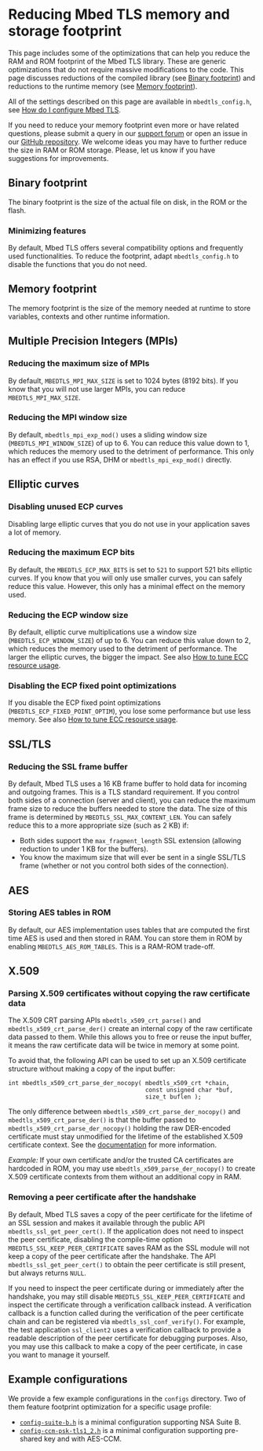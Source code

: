# Reducing Mbed TLS memory and storage footprint

This page includes some of the optimizations that can help you reduce the RAM and ROM footprint of the Mbed TLS library. These are generic optimizations that do not require massive modifications to the code. This page discusses reductions of the compiled library (see [Binary footprint](#binary-footprint)) and reductions to the runtime memory (see [Memory footprint](#memory-footprint)).

All of the settings described on this page are available in `mbedtls_config.h`, see [How do I configure Mbed TLS](../compiling-and-building/how-do-i-configure-mbedtls.md).

If you need to reduce your memory footprint even more or have related questions, please submit a query in our [support forum](https://forums.mbed.com/c/mbed-tls.html) or open an issue in our [GitHub repository](https://github.com/Mbed-TLS/mbedtls/issues.html). We welcome ideas you may have to further reduce the size in RAM or ROM storage. Please, let us know if you have suggestions for improvements.

## Binary footprint

The binary footprint is the size of the actual file on disk, in the ROM or the flash.

### Minimizing features

By default, Mbed TLS offers several compatibility options and frequently used functionalities. To reduce the footprint, adapt `mbedtls_config.h` to disable the functions that you do not need.

## Memory footprint

The memory footprint is the size of the memory needed at runtime to store variables, contexts and other runtime information.

## Multiple Precision Integers (MPIs)

### Reducing the maximum size of MPIs

By default, `MBEDTLS_MPI_MAX_SIZE` is set to 1024 bytes (8192 bits). If you know that you will not use larger MPIs, you can reduce `MBEDTLS_MPI_MAX_SIZE`.

### Reducing the MPI window size

By default, `mbedtls_mpi_exp_mod()` uses a sliding window size (`MBEDTLS_MPI_WINDOW_SIZE`) of up to 6. You can reduce this value down to 1, which reduces the memory used to the detriment of performance. This only has an effect if you use RSA, DHM or `mbedtls_mpi_exp_mod()` directly.

## Elliptic curves

### Disabling unused ECP curves

Disabling large elliptic curves that you do not use in your application saves a lot of memory.

### Reducing the maximum ECP bits

By default, the `MBEDTLS_ECP_MAX_BITS` is set to `521` to support 521 bits elliptic curves. If you know that you will only use smaller curves, you can safely reduce this value. However, this only has a minimal effect on the memory used.

### Reducing the ECP window size

By default, elliptic curve multiplications use a window size (`MBEDTLS_ECP_WINDOW_SIZE`) of up to 6. You can reduce this value down to 2, which reduces the memory used to the detriment of performance. The larger the elliptic curves, the bigger the impact. See also [How to tune ECC resource usage](how-do-i-tune-elliptic-curves-resource-usage.md).

### Disabling the ECP fixed point optimizations

If you disable the ECP fixed point optimizations (`MBEDTLS_ECP_FIXED_POINT_OPTIM`), you lose some performance but use less memory. See also [How to tune ECC resource usage](how-do-i-tune-elliptic-curves-resource-usage.md).

## SSL/TLS

### Reducing the SSL frame buffer

By default, Mbed TLS uses a 16 KB frame buffer to hold data for incoming and outgoing frames. This is a TLS standard requirement. If you control both sides of a connection (server and client), you can reduce the maximum frame size to reduce the buffers needed to store the data. The size of this frame is determined by `MBEDTLS_SSL_MAX_CONTENT_LEN`. You can safely reduce this to a more appropriate size (such as 2 KB) if:

* Both sides support the `max_fragment_length` SSL extension (allowing reduction to under 1 KB for the buffers).
* You know the maximum size that will ever be sent in a single SSL/TLS frame (whether or not you control both sides of the connection).

## AES

### Storing AES tables in ROM

By default, our AES implementation uses tables that are computed the first time AES is used and then stored in RAM. You can store them in ROM by enabling `MBEDTLS_AES_ROM_TABLES`. This is a RAM-ROM trade-off.

## X.509

### Parsing X.509 certificates without copying the raw certificate data

The X.509 CRT parsing APIs `mbedtls_x509_crt_parse()` and `mbedtls_x509_crt_parse_der()` create an internal copy of the raw certificate data passed to them. While this allows you to free or reuse the input buffer, it means the raw certificate data will be twice in memory at some point.

To avoid that, the following API can be used to set up an X.509 certificate structure without making a copy of the input buffer:

```
int mbedtls_x509_crt_parse_der_nocopy( mbedtls_x509_crt *chain,
                                       const unsigned char *buf,
                                       size_t buflen );
```

The only difference between `mbedtls_x509_crt_parse_der_nocopy()` and `mbedtls_x509_crt_parse_der()` is that the buffer passed to `mbedtls_x509_crt_parse_der_nocopy()` holding the raw DER-encoded certificate must stay unmodified for the lifetime of the established
X.509 certificate context. See the [documentation](https://github.com/Mbed-TLS/mbedtls/blob/development/include/mbedtls/x509_crt.h) for more information.

_Example:_ If your own certificate and/or the trusted CA certificates are hardcoded in ROM, you may use `mbedtls_x509_parse_der_nocopy()` to create X.509 certificate contexts from them without an additional copy in RAM.

### Removing a peer certificate after the handshake

By default, Mbed TLS saves a copy of the peer certificate for the lifetime of an SSL session and makes it available through the public API `mbedtls_ssl_get_peer_cert()`. If the application does not need to inspect the peer certificate, disabling the compile-time option `MBEDTLS_SSL_KEEP_PEER_CERTIFICATE` saves RAM as the SSL module will not keep a copy of the peer certificate after the handshake.
The API `mbedtls_ssl_get_peer_cert()` to obtain the peer certificate is still present, but always returns `NULL`.

If you need to inspect the peer certificate during or immediately after the handshake, you may still disable `MBEDTLS_SSL_KEEP_PEER_CERTIFICATE` and inspect the certificate through a verification callback instead. A verification callback is a function called during the verification of the peer certificate chain and can be registered via `mbedtls_ssl_conf_verify()`. For example, the test application `ssl_client2` uses a verification callback to provide a readable description of the peer certificate for debugging purposes. Also, you may use this callback to make a copy of the peer certificate, in case you want to manage it yourself.

## Example configurations

We provide a few example configurations in the `configs` directory. Two of them feature footprint optimization for a specific usage profile:

* [`config-suite-b.h`](https://github.com/Mbed-TLS/mbedtls/blob/development/configs/config-suite-b.h) is a minimal configuration supporting NSA Suite B.
* [`config-ccm-psk-tls1_2.h`](https://github.com/Mbed-TLS/mbedtls/blob/development/configs/config-ccm-psk-tls1_2.h) is a minimal configuration supporting pre-shared key and with AES-CCM.
